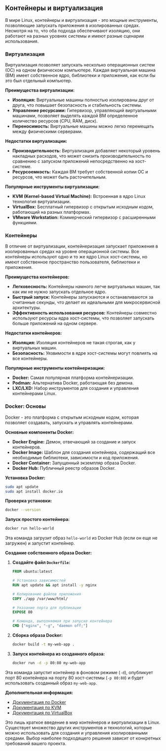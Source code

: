 ## Контейнеры и виртуализация

В мире Linux, контейнеры и виртуализация - это мощные инструменты, позволяющие запускать приложения в изолированных средах. Несмотря на то, что оба подхода обеспечивают изоляцию, они работают на разных уровнях системы и имеют разные сценарии использования.

### Виртуализация

Виртуализация позволяет запускать несколько операционных систем (ОС) на одном физическом компьютере. Каждая виртуальная машина (ВМ) имеет собственное ядро, библиотеки и приложения, как если бы это был отдельный компьютер.

**Преимущества виртуализации:**

* **Изоляция:** Виртуальные машины полностью изолированы друг от друга, что повышает безопасность и стабильность системы.
* **Управление ресурсами:** Гипервизор, управляющий виртуальными машинами, позволяет выделять каждой ВМ определенное количество ресурсов (CPU, RAM, диск).
* **Переносимость:** Виртуальные машины можно легко перемещать между физическими серверами.

**Недостатки виртуализации:**

* **Производительность:** Виртуализация добавляет некоторый уровень накладных расходов, что может снизить производительность по сравнению с запуском приложений непосредственно на хост-системе.
* **Ресурсоемкость:** Каждая ВМ требует собственной копии ОС и ресурсов, что может быть расточительным.

**Популярные инструменты виртуализации:**

* **KVM (Kernel-based Virtual Machine):** Встроенная в ядро Linux технология виртуализации.
* **VirtualBox:** Бесплатный гипервизор с открытым исходным кодом, работающий на разных платформах.
* **VMware Workstation:** Коммерческий гипервизор с расширенными функциями.

### Контейнеры

В отличие от виртуализации, контейнеризация запускает приложения в изолированных средах на уровне операционной системы. Все контейнеры используют одно и то же ядро Linux хост-системы, но имеют собственное пространство пользователя, библиотеки и приложения.

**Преимущества контейнеров:**

* **Легковесность:** Контейнеры намного легче виртуальных машин, так как им не нужно запускать отдельное ядро.
* **Быстрый запуск:** Контейнеры запускаются и останавливаются за считанные секунды, что делает их идеальными для микросервисной архитектуры.
* **Эффективность использования ресурсов:** Контейнеры совместно используют ресурсы ядра хост-системы, что позволяет запускать больше приложений на одном сервере.

**Недостатки контейнеров:**

* **Изоляция:** Изоляция контейнеров не такая строгая, как у виртуальных машин.
* **Безопасность:** Уязвимости в ядре хост-системы могут повлиять на все контейнеры.

**Популярные инструменты контейнеризации:**

* **Docker:** Самая популярная платформа контейнеризации.
* **Podman:** Альтернатива Docker, работающая без демона.
* **LXC/LXD:** Набор инструментов для создания и управления контейнерами Linux.

### Docker: Основы

Docker - это платформа с открытым исходным кодом, которая позволяет создавать, запускать и управлять контейнерами. 

**Основные компоненты Docker:**

* **Docker Engine:** Демон, отвечающий за создание и запуск контейнеров.
* **Docker Image:** Шаблон для создания контейнера, содержащий все необходимые библиотеки, зависимости и код приложения.
* **Docker Container:** Запущенный экземпляр образа Docker.
* **Docker Hub:** Публичный реестр образов Docker.

**Установка Docker:**

```bash
sudo apt update
sudo apt install docker.io
```

**Проверка установки:**

```bash
docker --version
```

**Запуск простого контейнера:**

```bash
docker run hello-world
```

Эта команда загрузит образ `hello-world` из Docker Hub (если он еще не загружен) и запустит контейнер.

**Создание собственного образа Docker:**

1. **Создайте файл `Dockerfile`:**

   ```dockerfile
   FROM ubuntu:latest

   # Установка зависимостей
   RUN apt update && apt install -y nginx

   # Копирование файлов приложения
   COPY ./app /var/www/html/

   # Указание порта для публикации
   EXPOSE 80

   # Команда, выполняемая при запуске контейнера
   CMD ["nginx", "-g", "daemon off;"]
   ```

2. **Сборка образа Docker:**

   ```bash
   docker build -t my-web-app .
   ```

3. **Запуск контейнера из созданного образа:**

   ```bash
   docker run -d -p 80:80 my-web-app
   ```

Эта команда запустит контейнер в фоновом режиме (`-d`), опубликует порт 80 контейнера на порту 80 хост-системы (`-p 80:80`) и будет использовать созданный образ `my-web-app`.

**Дополнительная информация:**

* [Документация по Docker](https://docs.docker.com/)
* [Документация по KVM](https://www.linux-kvm.org/page/Documentation)
* [Документация по VirtualBox](https://www.virtualbox.org/wiki/Documentation)

Это лишь краткое введение в мир контейнеров и виртуализации в Linux. Существует множество других инструментов и технологий, которые можно использовать для создания и управления изолированными средами. Выбор наиболее подходящего решения зависит от конкретных требований вашего проекта. 
